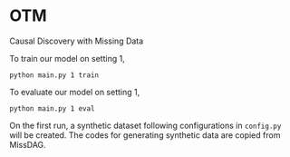 # OTM
Causal Discovery with Missing Data

To train our model on setting 1, 
```
python main.py 1 train
```

To evaluate our model on setting 1, 

```
python main.py 1 eval
```

On the first run, a synthetic dataset following configurations in `config.py` will be created. The codes for generating synthetic data are copied from MissDAG. 
